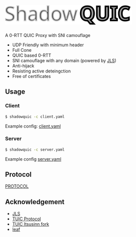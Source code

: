 # ![image](./logo.svg)

 A 0-RTT QUIC Proxy with SNI camouflage 

 - UDP Friendly with minimum header
 - Full Cone
 - QUIC based 0-RTT
 - SNI camouflage with any domain (powered by [JLS](https://github.com/JimmyHuang454/JLS))
 - Anti-hijack
 - Resisting active deteingction
 - Free of certificates

## Usage
### Client
```bash
$ shadowquic -c client.yaml
```

Example config: [client.yaml](./shadowquic/config_examples/client.yaml)
### Server
```bash
$ shadowquic -c server.yaml
```

Example config [server.yaml](./shadowquic/config_examples/server.yaml)

## Protocol
[PROTOCOL](./PROTOCOL.pdf)

## Acknowledgement
 * [JLS](https://github.com/JimmyHuang454/JLS)
 * [TUIC Protocol](https://github.com/tuic-protocol/tuic)
 * [TUIC Itsusinn fork](https://github.com/Itsusinn/tuic)
 * [leaf](https://github.com/eycorsican/leaf)

